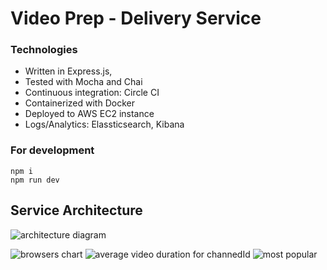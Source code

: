 # Video Prep - Delivery Service


### Technologies
* Written in Express.js,
* Tested with Mocha and Chai
* Continuous integration: Circle CI
* Containerized with Docker 
* Deployed to AWS EC2 instance
* Logs/Analytics: Elassticsearch, Kibana

### For development
```
npm i
npm run dev
```


## Service Architecture

![architecture diagram](https://s3-us-west-1.amazonaws.com/bucket13245/Video+service+diagram1.png)



![browsers chart](https://s3-us-west-1.amazonaws.com/bucket13245/browsers.gif)
![average video duration for channedId](https://s3-us-west-1.amazonaws.com/bucket13245/AverageDuration.gif)
![most popular](https://s3-us-west-1.amazonaws.com/bucket13245/MostPopular.gif)
